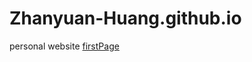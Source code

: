 # Zhanyuan-Huang.github.io
personal website
<a href="https://zhanyuan-huang.github.io/firstPage.html">firstPage</a><br>
